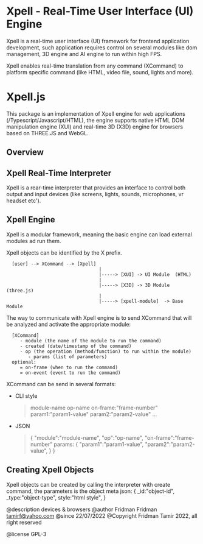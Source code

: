 # Xpell - Real-Time User Interface (UI) Engine

Xpell is a real-time user interface (UI) framework for frontend application development, such application requires control on several modules like dom management, 3D engine and AI engine to run within high FPS.

Xpell enables real-time translation from any command (XCommand) to platform specific command (like HTML, video file, sound, lights and more).  

# Xpell.js
This package is an implementation of Xpell engine for web applications (/Typescript/Javascript/HTML), the engine supports native HTML DOM manipulation engine (XUI) and real-time 3D (X3D) engine for browsers based on THREE.JS and WebGL.


## Overview

## Xpell Real-Time Interpreter 
Xpell is a rear-time interpreter that provides an interface to control both output and input devices (like screens, lights, sounds, microphones, vr headset etc').


  

## Xpell Engine

Xpell is a modular framework, meaning the basic engine can load external modules ad run them. 

Xpell objects can be identified by the X prefix.

```
  [user] --> XCommand --> [Xpell]  
                                  |  
                                  |-----> [XUI] -> UI Module  (HTML)
                                  |  
                                  |-----> [X3D] -> 3D Module (three.js)  
                                  |  
                                  |-----> [xpell-module]  -> Base Module
```   

The way to communicate with Xpell engine is to send XCommand that will be analyzed and activate the appropriate module:

```
  [XCommand]
     - module (the name of the module to run the command)
     - created (date/timestamp of the command)
     - op (the operation (method/function) to run within the module)
        - params (list of parameters)
  optional:
     = on-frame (when to run the command)
     = on-event (event to run the command)
```

XCommand can be send in several formats:

- CLI style    
  >   module-name op-name on-frame:"frame-number" param1:"param1-value" param2:"param2-value" ...
- JSON 
  > {
    "module":"module-name",
    "op":"op-name",
    "on-frame":"frame-number"
    params: {
      "param1":"param1-value",
      "param2":"param2-value",
    }
  }


Creating Xpell Objects
-----------------------
Xpell objects can be created by calling the interpreter with create command, the parameters is the object meta json:
{
  _id:"object-id",
  _type:"object-type",
  style:"html style",
}

 
 @description devices & browsers
 @author Fridman Fridman <tamirf@yahoo.com>
 @since  22/07/2022
 @Copyright Fridman Tamir 2022, all right reserved
 
 @license  GPL-3 